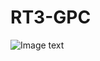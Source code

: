 # RT3-GPC
![Image text]([https://github.com/carrillo21108/RT3-GPC/blob/main/screenshot.jpg](https://github.com/carrillo21108/RT3-GPC/blob/main/screenshot.png))
